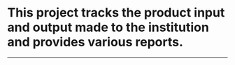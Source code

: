 # This project tracks the product input and output made to the institution and provides various reports.
<hr>

